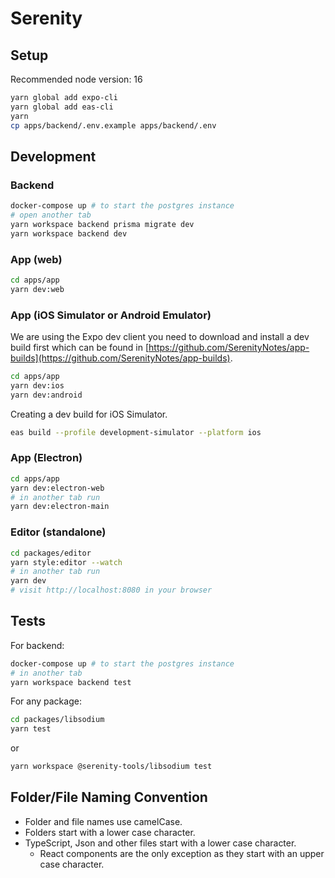 # Serenity

## Setup

Recommended node version: 16

```sh
yarn global add expo-cli
yarn global add eas-cli
yarn
cp apps/backend/.env.example apps/backend/.env
```

## Development

### Backend

```sh
docker-compose up # to start the postgres instance
# open another tab
yarn workspace backend prisma migrate dev
yarn workspace backend dev
```

### App (web)

```sh
cd apps/app
yarn dev:web
```

### App (iOS Simulator or Android Emulator)

We are using the Expo dev client you need to download and install a dev build first which can be found in [https://github.com/SerenityNotes/app-builds](https://github.com/SerenityNotes/app-builds).

```sh
cd apps/app
yarn dev:ios
yarn dev:android
```

Creating a dev build for iOS Simulator.

```sh
eas build --profile development-simulator --platform ios
```

### App (Electron)

```sh
cd apps/app
yarn dev:electron-web
# in another tab run
yarn dev:electron-main
```

### Editor (standalone)

```sh
cd packages/editor
yarn style:editor --watch
# in another tab run
yarn dev
# visit http://localhost:8080 in your browser
```

## Tests

For backend:

```sh
docker-compose up # to start the postgres instance
# in another tab
yarn workspace backend test
```

For any package:

```sh
cd packages/libsodium
yarn test
```

or

```sh
yarn workspace @serenity-tools/libsodium test
```

## Folder/File Naming Convention

- Folder and file names use camelCase.
- Folders start with a lower case character.
- TypeScript, Json and other files start with a lower case character.
  - React components are the only exception as they start with an upper case character.
